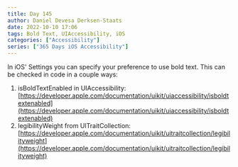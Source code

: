 ```yaml
---
title: Day 145
author: Daniel Devesa Derksen-Staats
date: 2022-10-10 17:06
tags: Bold Text, UIAccessibility, iOS
categories: ["Accessibility"]
series: ["365 Days iOS Accessibility"]
---
```


In iOS' Settings you can specify your preference to use bold text. This can be checked in code in a couple ways:
1. isBoldTextEnabled in UIAccessibility: [https://developer.apple.com/documentation/uikit/uiaccessibility/isboldtextenabled](https://developer.apple.com/documentation/uikit/uiaccessibility/isboldtextenabled)
2. legibilityWeight from UITraitCollection: [https://developer.apple.com/documentation/uikit/uitraitcollection/legibilityweight](https://developer.apple.com/documentation/uikit/uitraitcollection/legibilityweight)